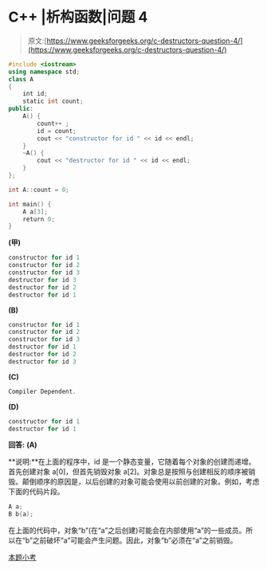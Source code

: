 # C++ |析构函数|问题 4

> 原文:[https://www.geeksforgeeks.org/c-destructors-question-4/](https://www.geeksforgeeks.org/c-destructors-question-4/)

```cpp
#include <iostream>
using namespace std; 
class A
{
    int id;
    static int count;
public:
    A() {
        count++ ;
        id = count;
        cout << "constructor for id " << id << endl;
    }
    ~A() {
        cout << "destructor for id " << id << endl;
    }
};

int A::count = 0;

int main() {
    A a[3];
    return 0;
}
```

**(甲)**

```cpp
constructor for id 1
constructor for id 2
constructor for id 3
destructor for id 3
destructor for id 2
destructor for id 1
```

**(B)**

```cpp
constructor for id 1
constructor for id 2
constructor for id 3
destructor for id 1
destructor for id 2
destructor for id 3
```

**(C)**

```cpp
Compiler Dependent.
```

**(D)**

```cpp
constructor for id 1
destructor for id 1
```

**回答:** **(A)**

**说明:**在上面的程序中，id 是一个静态变量，它随着每个对象的创建而递增。首先创建对象 a[0]，但首先销毁对象 a[2]。对象总是按照与创建相反的顺序被销毁。颠倒顺序的原因是，以后创建的对象可能会使用以前创建的对象。例如，考虑下面的代码片段。

```cpp
A a;
B b(a);
```

在上面的代码中，对象“b”(在“a”之后创建)可能会在内部使用“a”的一些成员。所以在“b”之前破坏“a”可能会产生问题。因此，对象“b”必须在“a”之前销毁。

[本题小考](https://www.geeksforgeeks.org/quiz-corner-gq/)